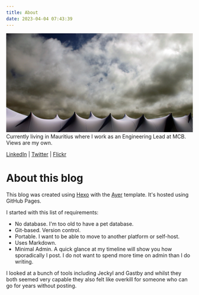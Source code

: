 ```yaml
---
title: About
date: 2023-04-04 07:43:39
---
```


![](images/aboutPic.jpg)
Currently living in Mauritius where I work as an Engineering Lead at MCB. Views are my own.

[LinkedIn](https://za.linkedin.com/in/nickmckenzie) | [Twitter](https://twitter.com/nickm00) | [Flickr](https://www.flickr.com/photos/nickm00/)


# About this blog
This blog was created using [Hexo](https://hexo.io/) with the [Ayer](https://github.com/Shen-Yu/hexo-theme-ayer) template. It's hosted using GitHub Pages. 

I started with this list of requirements:
- No database. I'm too old to have a pet database.
- Git-based. Version control.
- Portable. I want to be able to move to another platform or self-host. 
- Uses Markdown. 
- Minimal Admin. A quick glance at my timeline will show you how sporadically I post. I do not want to spend more time on admin than I do writing.

I looked at a bunch of tools including Jeckyl and Gastby and whilst they both seemed very capable they also felt like overkill for someone who can go for years without posting.




